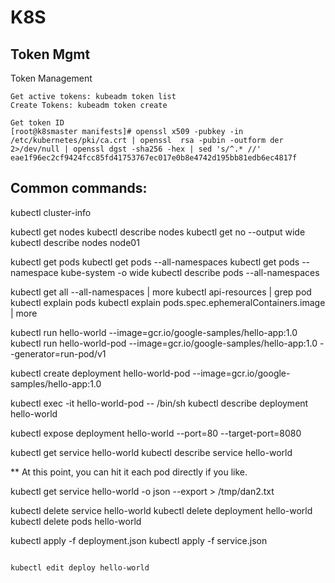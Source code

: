 # K8S

## Token Mgmt

Token Management
```
Get active tokens: kubeadm token list
Create Tokens: kubeadm token create

Get token ID
[root@k8smaster manifests]# openssl x509 -pubkey -in /etc/kubernetes/pki/ca.crt | openssl  rsa -pubin -outform der 2>/dev/null | openssl dgst -sha256 -hex | sed 's/^.* //'
eae1f96ec2cf9424fcc85fd41753767ec017e0b8e4742d195bb81edb6ec4817f
```

## Common commands:
kubectl cluster-info

kubectl get nodes
kubectl describe nodes
kubectl get no --output wide
kubectl describe nodes node01

kubectl get pods
kubectl get pods --all-namespaces
kubectl get pods --namespace kube-system -o wide
kubectl describe pods --all-namespaces

kubectl get all --all-namespaces | more
kubectl api-resources | grep pod
kubectl explain pods
kubectl explain pods.spec.ephemeralContainers.image | more

kubectl run hello-world --image=gcr.io/google-samples/hello-app:1.0
kubectl run hello-world-pod --image=gcr.io/google-samples/hello-app:1.0 --generator=run-pod/v1

kubectl create deployment hello-world-pod --image=gcr.io/google-samples/hello-app:1.0

kubectl exec -it  hello-world-pod -- /bin/sh
kubectl describe deployment hello-world

kubectl expose deployment hello-world --port=80 --target-port=8080

kubectl get service hello-world
kubectl describe service hello-world

** At this point, you can hit it each pod directly if you like.

kubectl get service hello-world -o json --export > /tmp/dan2.txt

kubectl delete service hello-world
kubectl delete deployment hello-world
kubectl delete pods hello-world


kubectl apply -f deployment.json
kubectl apply -f service.json


~~~~~

kubectl edit deploy hello-world

